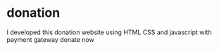 # donation
I developed this donation website using HTML CSS and javascript with payment gateway donate now
